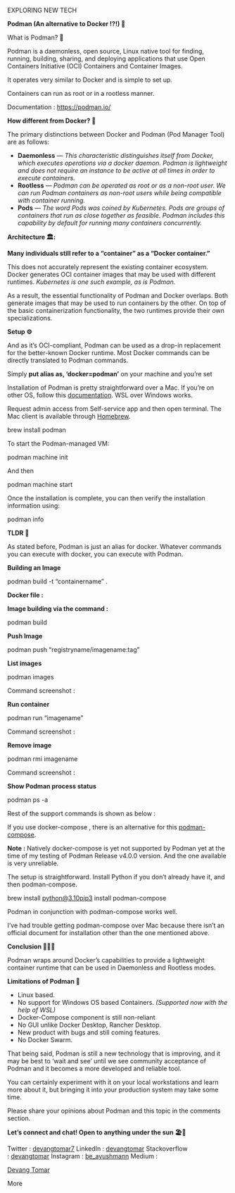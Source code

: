 ﻿EXPLORING NEW TECH

**Podman (An alternative to Docker !?!) 🦭**

What is Podman? 🤔

Podman is a daemonless, open source, Linux native tool for finding, running, building, sharing, and deploying applications that use Open Containers Initiative (OCI) Containers and Container Images.

It operates very similar to Docker and is simple to set up.

Containers can run as root or in a rootless manner.

Documentation : <https://podman.io/>

**How different from Docker? 🐳**

The primary distinctions between Docker and Podman (Pod Manager Tool) are as follows:

- **Daemonless** — *This characteristic distinguishes itself from Docker, which executes operations via a docker daemon. Podman is lightweight and does not require an instance to be active at all times in order to execute containers.*
- **Rootless** — *Podman can be operated as root or as a non-root user. We can run Podman containers as non-root users while being compatible with container running.*
- **Pods** — *The word Pods was coined by Kubernetes. Pods are groups of containers that run as close together as feasible. Podman includes this capability by default for running many containers concurrently.*

**Architecture 🏛️:**

**Many individuals still refer to a “container” as a “Docker container.”**

This does not accurately represent the existing container ecosystem. Docker generates OCI container images that may be used with different runtimes. *Kubernetes is one such example, as is Podman.*

As a result, the essential functionality of Podman and Docker overlaps. Both generate images that may be used to run containers by the other. On top of the basic containerization functionality, the two runtimes provide their own specializations.

**Setup ⚙️**

And as it’s OCI-compliant, Podman can be used as a drop-in replacement for the better-known Docker runtime. Most Docker commands can be directly translated to Podman commands.

Simply **put alias as, ‘docker=podman’** on your machine and you’re set

Installation of Podman is pretty straightforward over a Mac. If you’re on other OS, follow this [documentation](https://podman.io/getting-started/installation). WSL over Windows works.

Request admin access from Self-service app and then open terminal. The Mac client is available through [Homebrew](https://brew.sh/).

brew install podman

To start the Podman-managed VM:

podman machine init

And then

podman machine start

Once the installation is complete, you can then verify the installation information using:

podman info

**TLDR 📌**

As stated before, Podman is just an alias for docker. Whatever commands you can execute with docker, you can execute with Podman.

**Building an Image**

podman build -t “containername” .

**Docker file :**

**Image building via the command :**

podman build

**Push Image**

podman push “registryname/imagename:tag”

**List images**

podman images

Command screenshot :

**Run container**

podman run “imagename”

Command screenshot :

**Remove image**

podman rmi imagename

Command screenshot :

**Show Podman process status**

podman ps -a

Rest of the support commands is shown as below :

If you use docker-compose , there is an alternative for this [podman-compose](https://github.com/containers/podman-compose).

**Note :** Natively docker-compose is yet not supported by Podman yet at the time of my testing of Podman Release v4.0.0 version. And the one available is very unreliable.

The setup is straightforward. Install Python if you don’t already have it, and then podman-compose.

brew install python@3.10pip3 install podman-compose

Podman in conjunction with podman-compose works well.

I’ve had trouble getting podman-compose over Mac because there isn’t an official document for installation other than the one mentioned above.

**Conclusion 💁🏻‍♂️**

Podman wraps around Docker’s capabilities to provide a lightweight container runtime that can be used in Daemonless and Rootless modes.

**Limitations of Podman 🥲**

- Linux based.
- No support for Windows OS based Containers. *(Supported now with the help of WSL)*
- Docker-Compose component is still non-reliant
- No GUI unlike Docker Desktop, Rancher Desktop.
- New product with bugs and still coming features.
- No Docker Swarm.

That being said, Podman is still a new technology that is improving, and it may be best to ‘wait and see’ until we see community acceptance of Podman and it becomes a more developed and reliable tool.

You can certainly experiment with it on your local workstations and learn more about it, but bringing it into your production system may take some time.

Please share your opinions about Podman and this topic in the comments section.

**Let’s connect and chat! Open to anything under the sun 🏖️🍹**

Twitter : [devangtomar7](https://twitter.com/devangtomar7)
LinkedIn : [devangtomar](https://www.linkedin.com/in/devangtomar)
Stackoverflow : [devangtomar](https://stackoverflow.com/users/8198097/devangtomar)
Instagram : [be_ayushmann](https://instagram.com/be_ayushmann)
Medium :

[Devang Tomar](https://devangtomar.medium.com/)

More


